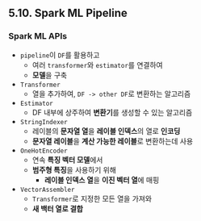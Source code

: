 ## 5.10. Spark ML Pipeline

### Spark ML APIs
- `pipeline`이 `DF`를 활용하고
  - 여러 `transformer`와 `estimator`를 연결하여
  - **모델**을 구축
- `Transformer`
  - 열을 추가하여, `DF -> other DF`로 변환하는 알고리즘
- `Estimator`
  - DF 내부에 상주하여 **변환기**를 생성할 수 있는 알고리즘
- `StringIndexer`
  - 레이블의 **문자열 열**을 **레이블 인덱스**의 열로 **인코딩**
  - **문자열 레이블**을 **계산 가능한 레이블**로 변환하는데 사용
- `OneHotEncoder`
  - 연속 **특징 벡터 모델**에서
  - **범주형 특징**을 사용하기 위해
    - **레이블 인덱스 열**을 **이진 벡터 열**에 매핑
- `VectorAssembler`
  - `Transformer`로 지정한 모든 열을 가져와
  - **새 백터 열로 결합**